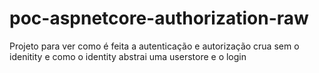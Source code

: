 # poc-aspnetcore-authorization-raw
Projeto para ver como é feita a autenticação e autorização crua sem o idenitity e como o identity abstrai uma userstore e o login
